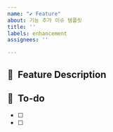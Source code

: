 ```yaml
---
name: "✔ Feature"
about: 기능 추가 이슈 템플릿
title: ''
labels: enhancement
assignees: ''

---
```


## 📌  Feature Description

## 📝  To-do
- [ ]
- [ ]
